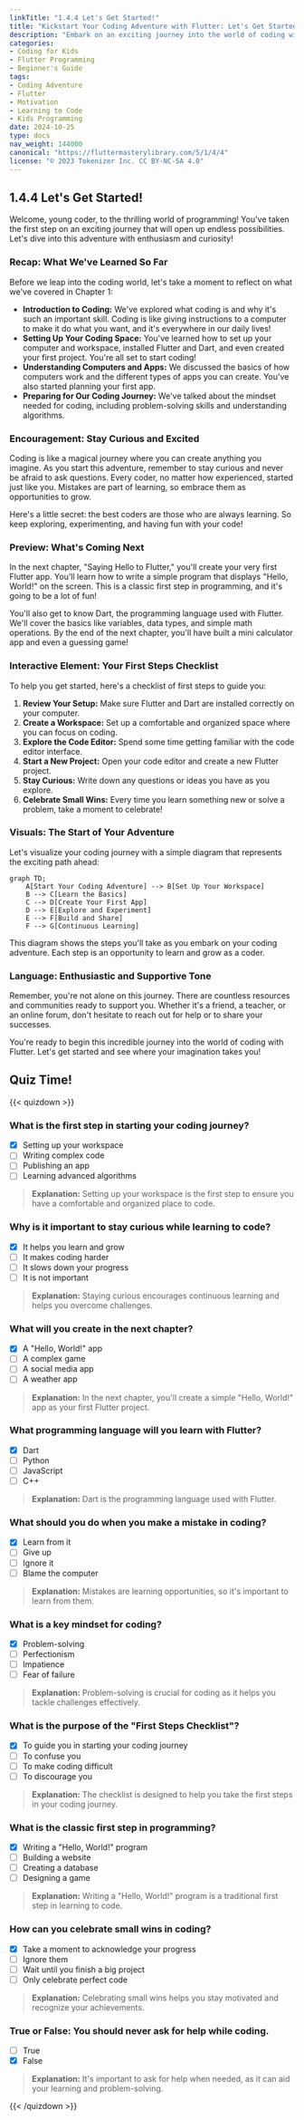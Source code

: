 ```yaml
---
linkTitle: "1.4.4 Let's Get Started!"
title: "Kickstart Your Coding Adventure with Flutter: Let's Get Started!"
description: "Embark on an exciting journey into the world of coding with Flutter. Discover the essentials to begin your adventure, stay motivated, and get a sneak peek into what's next!"
categories:
- Coding for Kids
- Flutter Programming
- Beginner's Guide
tags:
- Coding Adventure
- Flutter
- Motivation
- Learning to Code
- Kids Programming
date: 2024-10-25
type: docs
nav_weight: 144000
canonical: "https://fluttermasterylibrary.com/5/1/4/4"
license: "© 2023 Tokenizer Inc. CC BY-NC-SA 4.0"
---
```


## 1.4.4 Let's Get Started!

Welcome, young coder, to the thrilling world of programming! You've taken the first step on an exciting journey that will open up endless possibilities. Let's dive into this adventure with enthusiasm and curiosity!

### Recap: What We've Learned So Far

Before we leap into the coding world, let's take a moment to reflect on what we've covered in Chapter 1:

- **Introduction to Coding:** We've explored what coding is and why it's such an important skill. Coding is like giving instructions to a computer to make it do what you want, and it's everywhere in our daily lives!
- **Setting Up Your Coding Space:** You've learned how to set up your computer and workspace, installed Flutter and Dart, and even created your first project. You're all set to start coding!
- **Understanding Computers and Apps:** We discussed the basics of how computers work and the different types of apps you can create. You've also started planning your first app.
- **Preparing for Our Coding Journey:** We've talked about the mindset needed for coding, including problem-solving skills and understanding algorithms.

### Encouragement: Stay Curious and Excited

Coding is like a magical journey where you can create anything you imagine. As you start this adventure, remember to stay curious and never be afraid to ask questions. Every coder, no matter how experienced, started just like you. Mistakes are part of learning, so embrace them as opportunities to grow.

Here's a little secret: the best coders are those who are always learning. So keep exploring, experimenting, and having fun with your code!

### Preview: What's Coming Next

In the next chapter, "Saying Hello to Flutter," you'll create your very first Flutter app. You'll learn how to write a simple program that displays "Hello, World!" on the screen. This is a classic first step in programming, and it's going to be a lot of fun!

You'll also get to know Dart, the programming language used with Flutter. We'll cover the basics like variables, data types, and simple math operations. By the end of the next chapter, you'll have built a mini calculator app and even a guessing game!

### Interactive Element: Your First Steps Checklist

To help you get started, here's a checklist of first steps to guide you:

1. **Review Your Setup:** Make sure Flutter and Dart are installed correctly on your computer.
2. **Create a Workspace:** Set up a comfortable and organized space where you can focus on coding.
3. **Explore the Code Editor:** Spend some time getting familiar with the code editor interface.
4. **Start a New Project:** Open your code editor and create a new Flutter project.
5. **Stay Curious:** Write down any questions or ideas you have as you explore.
6. **Celebrate Small Wins:** Every time you learn something new or solve a problem, take a moment to celebrate!

### Visuals: The Start of Your Adventure

Let's visualize your coding journey with a simple diagram that represents the exciting path ahead:

```mermaid
graph TD;
    A[Start Your Coding Adventure] --> B[Set Up Your Workspace]
    B --> C[Learn the Basics]
    C --> D[Create Your First App]
    D --> E[Explore and Experiment]
    E --> F[Build and Share]
    F --> G[Continuous Learning]
```

This diagram shows the steps you'll take as you embark on your coding adventure. Each step is an opportunity to learn and grow as a coder.

### Language: Enthusiastic and Supportive Tone

Remember, you're not alone on this journey. There are countless resources and communities ready to support you. Whether it's a friend, a teacher, or an online forum, don't hesitate to reach out for help or to share your successes.

You're ready to begin this incredible journey into the world of coding with Flutter. Let's get started and see where your imagination takes you!

## Quiz Time!

{{< quizdown >}}

### What is the first step in starting your coding journey?

- [x] Setting up your workspace
- [ ] Writing complex code
- [ ] Publishing an app
- [ ] Learning advanced algorithms

> **Explanation:** Setting up your workspace is the first step to ensure you have a comfortable and organized place to code.

### Why is it important to stay curious while learning to code?

- [x] It helps you learn and grow
- [ ] It makes coding harder
- [ ] It slows down your progress
- [ ] It is not important

> **Explanation:** Staying curious encourages continuous learning and helps you overcome challenges.

### What will you create in the next chapter?

- [x] A "Hello, World!" app
- [ ] A complex game
- [ ] A social media app
- [ ] A weather app

> **Explanation:** In the next chapter, you'll create a simple "Hello, World!" app as your first Flutter project.

### What programming language will you learn with Flutter?

- [x] Dart
- [ ] Python
- [ ] JavaScript
- [ ] C++

> **Explanation:** Dart is the programming language used with Flutter.

### What should you do when you make a mistake in coding?

- [x] Learn from it
- [ ] Give up
- [ ] Ignore it
- [ ] Blame the computer

> **Explanation:** Mistakes are learning opportunities, so it's important to learn from them.

### What is a key mindset for coding?

- [x] Problem-solving
- [ ] Perfectionism
- [ ] Impatience
- [ ] Fear of failure

> **Explanation:** Problem-solving is crucial for coding as it helps you tackle challenges effectively.

### What is the purpose of the "First Steps Checklist"?

- [x] To guide you in starting your coding journey
- [ ] To confuse you
- [ ] To make coding difficult
- [ ] To discourage you

> **Explanation:** The checklist is designed to help you take the first steps in your coding journey.

### What is the classic first step in programming?

- [x] Writing a "Hello, World!" program
- [ ] Building a website
- [ ] Creating a database
- [ ] Designing a game

> **Explanation:** Writing a "Hello, World!" program is a traditional first step in learning to code.

### How can you celebrate small wins in coding?

- [x] Take a moment to acknowledge your progress
- [ ] Ignore them
- [ ] Wait until you finish a big project
- [ ] Only celebrate perfect code

> **Explanation:** Celebrating small wins helps you stay motivated and recognize your achievements.

### True or False: You should never ask for help while coding.

- [ ] True
- [x] False

> **Explanation:** It's important to ask for help when needed, as it can aid your learning and problem-solving.

{{< /quizdown >}}
